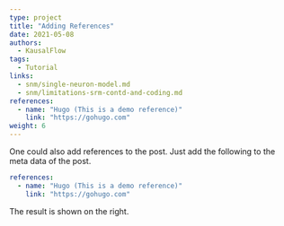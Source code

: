 ```yaml
---
type: project
title: "Adding References"
date: 2021-05-08
authors:
  - KausalFlow
tags:
  - Tutorial
links:
  - snm/single-neuron-model.md
  - snm/limitations-srm-contd-and-coding.md
references:
  - name: "Hugo (This is a demo reference)"
    link: "https://gohugo.com"
weight: 6
---
```


One could also add references to the post. Just add the following to the meta data of the post.

```yaml
references:
  - name: "Hugo (This is a demo reference)"
    link: "https://gohugo.com"
```

The result is shown on the right.
